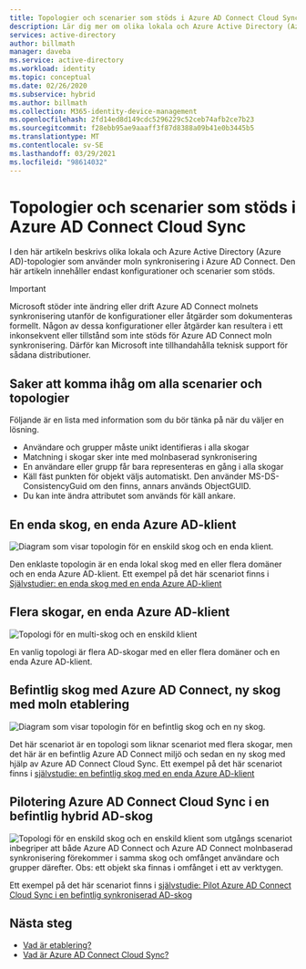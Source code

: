 ```yaml
---
title: Topologier och scenarier som stöds i Azure AD Connect Cloud Sync
description: Lär dig mer om olika lokala och Azure Active Directory (Azure AD)-topologier som använder moln synkronisering i Azure AD Connect.
services: active-directory
author: billmath
manager: daveba
ms.service: active-directory
ms.workload: identity
ms.topic: conceptual
ms.date: 02/26/2020
ms.subservice: hybrid
ms.author: billmath
ms.collection: M365-identity-device-management
ms.openlocfilehash: 2fd14ed8d149cdc5296229c52ceb74afb2ce7b23
ms.sourcegitcommit: f28ebb95ae9aaaff3f87d8388a09b41e0b3445b5
ms.translationtype: MT
ms.contentlocale: sv-SE
ms.lasthandoff: 03/29/2021
ms.locfileid: "98614032"
---
```

# <a name="azure-ad-connect-cloud-sync-supported-topologies-and-scenarios"></a>Topologier och scenarier som stöds i Azure AD Connect Cloud Sync
I den här artikeln beskrivs olika lokala och Azure Active Directory (Azure AD)-topologier som använder moln synkronisering i Azure AD Connect. Den här artikeln innehåller endast konfigurationer och scenarier som stöds.

> [!IMPORTANT]
> Microsoft stöder inte ändring eller drift Azure AD Connect molnets synkronisering utanför de konfigurationer eller åtgärder som dokumenteras formellt. Någon av dessa konfigurationer eller åtgärder kan resultera i ett inkonsekvent eller tillstånd som inte stöds för Azure AD Connect moln synkronisering. Därför kan Microsoft inte tillhandahålla teknisk support för sådana distributioner.

## <a name="things-to-remember-about-all-scenarios-and-topologies"></a>Saker att komma ihåg om alla scenarier och topologier
Följande är en lista med information som du bör tänka på när du väljer en lösning.

- Användare och grupper måste unikt identifieras i alla skogar
- Matchning i skogar sker inte med molnbaserad synkronisering
- En användare eller grupp får bara representeras en gång i alla skogar
- Käll fäst punkten för objekt väljs automatiskt.  Den använder MS-DS-ConsistencyGuid om den finns, annars används ObjectGUID.
- Du kan inte ändra attributet som används för käll ankare.

## <a name="single-forest-single-azure-ad-tenant"></a>En enda skog, en enda Azure AD-klient
![Diagram som visar topologin för en enskild skog och en enda klient.](media/tutorial-single-forest/diagram-2.png)

Den enklaste topologin är en enda lokal skog med en eller flera domäner och en enda Azure AD-klient.  Ett exempel på det här scenariot finns i [Självstudier: en enda skog med en enda Azure AD-klient](tutorial-single-forest.md)


## <a name="multi-forest-single-azure-ad-tenant"></a>Flera skogar, en enda Azure AD-klient
![Topologi för en multi-skog och en enskild klient](media/plan-cloud-provisioning-topologies/multi-forest-2.png)

En vanlig topologi är flera AD-skogar med en eller flera domäner och en enda Azure AD-klient.  

## <a name="existing-forest-with-azure-ad-connect-new-forest-with-cloud-provisioning"></a>Befintlig skog med Azure AD Connect, ny skog med moln etablering
![Diagram som visar topologin för en befintlig skog och en ny skog.](media/tutorial-existing-forest/existing-forest-new-forest-2.png)

Det här scenariot är en topologi som liknar scenariot med flera skogar, men det här är en befintlig Azure AD Connect miljö och sedan en ny skog med hjälp av Azure AD Connect Cloud Sync.  Ett exempel på det här scenariot finns i [självstudie: en befintlig skog med en enda Azure AD-klient](tutorial-existing-forest.md)

## <a name="piloting-azure-ad-connect-cloud-sync-in-an-existing-hybrid-ad-forest"></a>Pilotering Azure AD Connect Cloud Sync i en befintlig hybrid AD-skog
![Topologi för en enskild skog och en enskild klient som utgångs ](media/tutorial-migrate-aadc-aadccp/diagram-2.png) scenariot inbegriper att både Azure AD Connect och Azure AD Connect molnbaserad synkronisering förekommer i samma skog och omfånget användare och grupper därefter. Obs: ett objekt ska finnas i omfånget i ett av verktygen. 

Ett exempel på det här scenariot finns i [självstudie: Pilot Azure AD Connect Cloud Sync i en befintlig synkroniserad AD-skog](tutorial-pilot-aadc-aadccp.md)



## <a name="next-steps"></a>Nästa steg 

- [Vad är etablering?](what-is-provisioning.md)
- [Vad är Azure AD Connect Cloud Sync?](what-is-cloud-sync.md)

